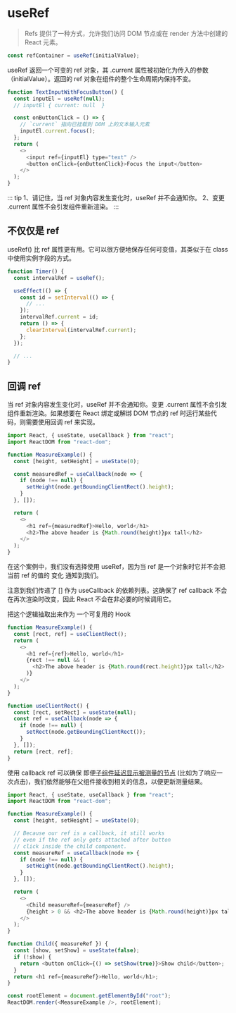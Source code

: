 # useRef

> Refs 提供了一种方式，允许我们访问 DOM 节点或在 render 方法中创建的 React 元素。

```js
const refContainer = useRef(initialValue);
```

useRef 返回一个可变的 ref 对象，其 .current 属性被初始化为传入的参数（initialValue）。返回的 ref 对象在组件的整个生命周期内保持不变。

```js
function TextInputWithFocusButton() {
  const inputEl = useRef(null);
  // inputEl { current: null  }

  const onButtonClick = () => {
    // `current` 指向已挂载到 DOM 上的文本输入元素
    inputEl.current.focus();
  };
  return (
    <>
      <input ref={inputEl} type="text" />
      <button onClick={onButtonClick}>Focus the input</button>
    </>
  );
}
```

::: tip
1、请记住，当 ref 对象内容发生变化时，useRef 并不会通知你。
2、变更 .current 属性不会引发组件重新渲染。
:::

## 不仅仅是 ref

useRef() 比 ref 属性更有用。它可以很方便地保存任何可变值，其类似于在 class 中使用实例字段的方式。

```js
function Timer() {
  const intervalRef = useRef();

  useEffect(() => {
    const id = setInterval(() => {
      // ...
    });
    intervalRef.current = id;
    return () => {
      clearInterval(intervalRef.current);
    };
  });

  // ...
}
```

## 回调 ref

当 ref 对象内容发生变化时，useRef 并不会通知你。变更 .current 属性不会引发组件重新渲染。如果想要在 React 绑定或解绑 DOM 节点的 ref 时运行某些代码，则需要使用回调 ref 来实现。

```js
import React, { useState, useCallback } from "react";
import ReactDOM from "react-dom";

function MeasureExample() {
  const [height, setHeight] = useState(0);

  const measuredRef = useCallback(node => {
    if (node !== null) {
      setHeight(node.getBoundingClientRect().height);
    }
  }, []);

  return (
    <>
      <h1 ref={measuredRef}>Hello, world</h1>
      <h2>The above header is {Math.round(height)}px tall</h2>
    </>
  );
}
```

在这个案例中，我们没有选择使用 useRef，因为当 ref 是一个对象时它并不会把当前 ref 的值的 变化 通知到我们。

注意到我们传递了 [] 作为 useCallback 的依赖列表。这确保了 ref callback 不会在再次渲染时改变，因此 React 不会在非必要的时候调用它。

把这个逻辑抽取出来作为 一个可复用的 Hook

```js
function MeasureExample() {
  const [rect, ref] = useClientRect();
  return (
    <>
      <h1 ref={ref}>Hello, world</h1>
      {rect !== null && (
        <h2>The above header is {Math.round(rect.height)}px tall</h2>
      )}
    </>
  );
}

function useClientRect() {
  const [rect, setRect] = useState(null);
  const ref = useCallback(node => {
    if (node !== null) {
      setRect(node.getBoundingClientRect());
    }
  }, []);
  return [rect, ref];
}
```

使用 callback ref 可以确保 即便[子组件延迟显示被测量的节点](https://codesandbox.io/s/818zzk8m78) (比如为了响应一次点击)，我们依然能够在父组件接收到相关的信息，以便更新测量结果。

```js
import React, { useState, useCallback } from "react";
import ReactDOM from "react-dom";

function MeasureExample() {
  const [height, setHeight] = useState(0);

  // Because our ref is a callback, it still works
  // even if the ref only gets attached after button
  // click inside the child component.
  const measureRef = useCallback(node => {
    if (node !== null) {
      setHeight(node.getBoundingClientRect().height);
    }
  }, []);

  return (
    <>
      <Child measureRef={measureRef} />
      {height > 0 && <h2>The above header is {Math.round(height)}px tall</h2>}
    </>
  );
}

function Child({ measureRef }) {
  const [show, setShow] = useState(false);
  if (!show) {
    return <button onClick={() => setShow(true)}>Show child</button>;
  }
  return <h1 ref={measureRef}>Hello, world</h1>;
}

const rootElement = document.getElementById("root");
ReactDOM.render(<MeasureExample />, rootElement);
```

